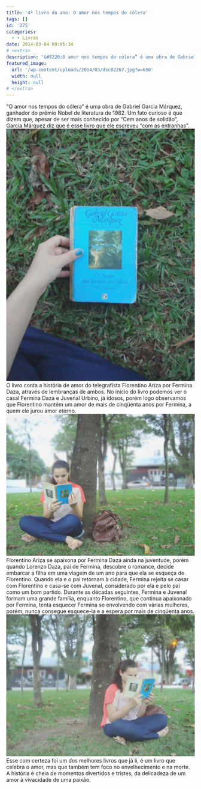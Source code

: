 ```yaml
---
title: '4º livro do ano: O amor nos tempos do cólera'
tags: []
id: '275'
categories:
  - - Livros
date: 2014-03-04 09:05:34
# <extra>
description: '&#8220;O amor nos tempos do cólera” é uma obra de Gabriel Garcia Márquez, ganhador do prêmio Nobel de literatura de 1982. Um fato curioso é que dizem que, apesar de ser mais conhecido por “Cem anos de solidão”, García Márquez diz que é esse livro que ele escreveu “com as entranhas”. O livro conta a história de amor do telegrafista Florentino Ariza por Fermina Daza, através de lembranças de ambos. No inicio do livro podemos ver o casal Fermina Daza e Juvenal Urbino, já idosos, porém logo observamos que Florentino mantém um amor de mais de cinqüenta anos por Fermina, a quem ele jurou amor eterno. Florentino Ariza se apaixona por Fermina Daza ainda na juventude, porém quando Lorenzo Daza, pai de Fermina, descobre o romance, decide embarcar a filha em uma viagem de um ano para que ela se &hellip;'
featured_image: 
  url: '/wp-content/uploads/2014/03/dsc02267.jpg?w=650'
  width: null
  height: null
# </extra>
---
```


"O amor nos tempos do cólera” é uma obra de Gabriel Garcia Márquez, ganhador do prêmio Nobel de literatura de 1982. Um fato curioso é que dizem que, apesar de ser mais conhecido por “Cem anos de solidão”, García Márquez diz que é esse livro que ele escreveu “com as entranhas”. [![capa do livro O Amor nos tempos do cólera de Gabriel Garcia Márquez](/wp-content/uploads/2014/03/dsc02267.jpg?w=650)](/wp-content/uploads/2014/03/dsc02267.jpg) O livro conta a história de amor do telegrafista Florentino Ariza por Fermina Daza, através de lembranças de ambos. No inicio do livro podemos ver o casal Fermina Daza e Juvenal Urbino, já idosos, porém logo observamos que Florentino mantém um amor de mais de cinqüenta anos por Fermina, a quem ele jurou amor eterno. [![livro O Amor nos tempos do cólera de Gabriel Garcia Márquez](/wp-content/uploads/2014/03/dsc02265.jpg?w=650)](/wp-content/uploads/2014/03/dsc02265.jpg) Florentino Ariza se apaixona por Fermina Daza ainda na juventude, porém quando Lorenzo Daza, pai de Fermina, descobre o romance, decide embarcar a filha em uma viagem de um ano para que ela se esqueça de Florentino. Quando ela e o pai retornam à cidade, Fermina rejeita se casar com Florentino e casa-se com Juvenal, considerado por ela e pelo pai como um bom partido. Durante as décadas seguintes, Fermina e Juvenal formam uma grande família, enquanto Florentino, que continua apaixonado por Fermina, tenta esquecer Fermina se envolvendo com várias mulheres, porém, nunca consegue esquece-la e a espera por mais de cinqüenta anos. [![livro O Amor nos tempos do cólera de Gabriel Garcia Márquez](/wp-content/uploads/2014/03/dsc02266.jpg?w=650)](/wp-content/uploads/2014/03/dsc02266.jpg) Esse com certeza foi um dos melhores livros que já li, é um livro que celebra o amor, mas que também tem foco no envelhecimento e na morte. A história é cheia de momentos divertidos e tristes, da delicadeza de um amor à vivacidade de uma paixão.
